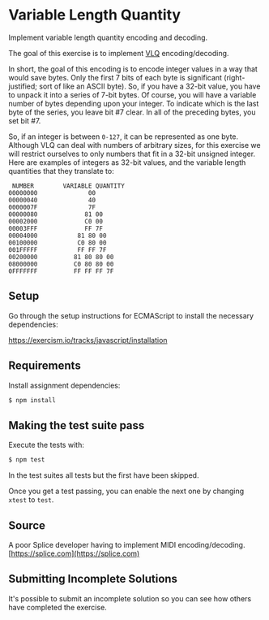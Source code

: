 # Variable Length Quantity

Implement variable length quantity encoding and decoding.

The goal of this exercise is to implement [VLQ](https://en.wikipedia.org/wiki/Variable-length_quantity) encoding/decoding.

In short, the goal of this encoding is to encode integer values in a way that would save bytes.
Only the first 7 bits of each byte is significant (right-justified; sort of like an ASCII byte).
So, if you have a 32-bit value, you have to unpack it into a series of 7-bit bytes.
Of course, you will have a variable number of bytes depending upon your integer.
To indicate which is the last byte of the series, you leave bit #7 clear.
In all of the preceding bytes, you set bit #7.

So, if an integer is between `0-127`, it can be represented as one byte.
Although VLQ can deal with numbers of arbitrary sizes, for this exercise we will restrict ourselves to only numbers that fit in a 32-bit unsigned integer.
Here are examples of integers as 32-bit values, and the variable length quantities that they translate to:

```text
 NUMBER        VARIABLE QUANTITY
00000000              00
00000040              40
0000007F              7F
00000080             81 00
00002000             C0 00
00003FFF             FF 7F
00004000           81 80 00
00100000           C0 80 00
001FFFFF           FF FF 7F
00200000          81 80 80 00
08000000          C0 80 80 00
0FFFFFFF          FF FF FF 7F
```

## Setup

Go through the setup instructions for ECMAScript to
install the necessary dependencies:

https://exercism.io/tracks/javascript/installation

## Requirements

Install assignment dependencies:

```bash
$ npm install
```

## Making the test suite pass

Execute the tests with:

```bash
$ npm test
```

In the test suites all tests but the first have been skipped.

Once you get a test passing, you can enable the next one by
changing `xtest` to `test`.


## Source

A poor Splice developer having to implement MIDI encoding/decoding. [https://splice.com](https://splice.com)

## Submitting Incomplete Solutions
It's possible to submit an incomplete solution so you can see how others have completed the exercise.
